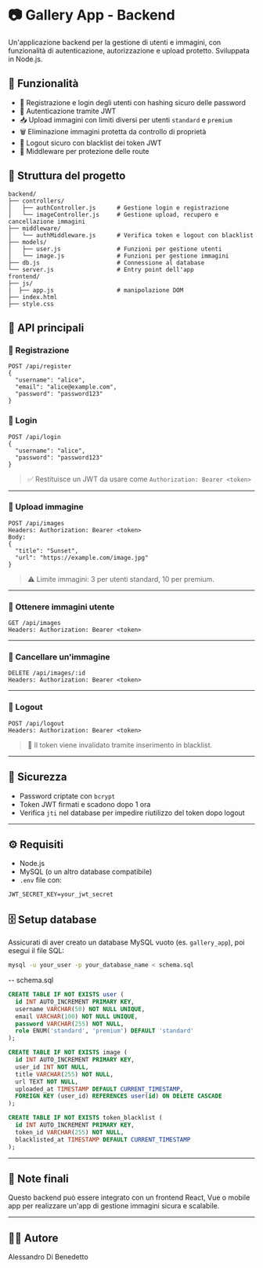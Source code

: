 # 📷 Gallery App - Backend

Un'applicazione backend per la gestione di utenti e immagini, con funzionalità di autenticazione, autorizzazione e upload protetto. Sviluppata in Node.js.

## 🚀 Funzionalità

- 🔐 Registrazione e login degli utenti con hashing sicuro delle password
- 🪪 Autenticazione tramite JWT
- 📥 Upload immagini con limiti diversi per utenti `standard` e `premium`
- 🗑 Eliminazione immagini protetta da controllo di proprietà
- 🧾 Logout sicuro con blacklist dei token JWT
- 🔐 Middleware per protezione delle route

## 📂 Struttura del progetto

```
backend/
├── controllers/
│   ├── authController.js      # Gestione login e registrazione
│   └── imageController.js     # Gestione upload, recupero e cancellazione immagini
├── middleware/
│   └── authMiddleware.js      # Verifica token e logout con blacklist
├── models/
│   ├── user.js                # Funzioni per gestione utenti
│   └── image.js               # Funzioni per gestione immagini
├── db.js                      # Connessione al database
└── server.js                  # Entry point dell'app
frontend/
├── js/
|  ├── app.js                  # manipolazione DOM
├── index.html
├── style.css
```

## 🧪 API principali

### 🔸 Registrazione

```http
POST /api/register
{
  "username": "alice",
  "email": "alice@example.com",
  "password": "password123"
}
```

### 🔸 Login

```http
POST /api/login
{
  "username": "alice",
  "password": "password123"
}
```

> ✅ Restituisce un JWT da usare come `Authorization: Bearer <token>`

---

### 🔸 Upload immagine

```http
POST /api/images
Headers: Authorization: Bearer <token>
Body:
{
  "title": "Sunset",
  "url": "https://example.com/image.jpg"
}
```

> ⚠️ Limite immagini: 3 per utenti standard, 10 per premium.

---

### 🔸 Ottenere immagini utente

```http
GET /api/images
Headers: Authorization: Bearer <token>
```

---

### 🔸 Cancellare un'immagine

```http
DELETE /api/images/:id
Headers: Authorization: Bearer <token>
```

---

### 🔸 Logout

```http
POST /api/logout
Headers: Authorization: Bearer <token>
```

> 🚫 Il token viene invalidato tramite inserimento in blacklist.

---

## 🔐 Sicurezza

- Password criptate con `bcrypt`
- Token JWT firmati e scadono dopo 1 ora
- Verifica `jti` nel database per impedire riutilizzo del token dopo logout

---

## ⚙️ Requisiti

- Node.js
- MySQL (o un altro database compatibile)
- `.env` file con:

```
JWT_SECRET_KEY=your_jwt_secret
```

## 🗄 Setup database

Assicurati di aver creato un database MySQL vuoto (es. `gallery_app`), poi esegui il file SQL:

```bash
mysql -u your_user -p your_database_name < schema.sql
```
-- schema.sql

```sql
CREATE TABLE IF NOT EXISTS user (
  id INT AUTO_INCREMENT PRIMARY KEY,
  username VARCHAR(50) NOT NULL UNIQUE,
  email VARCHAR(100) NOT NULL UNIQUE,
  password VARCHAR(255) NOT NULL,
  role ENUM('standard', 'premium') DEFAULT 'standard'
);

CREATE TABLE IF NOT EXISTS image (
  id INT AUTO_INCREMENT PRIMARY KEY,
  user_id INT NOT NULL,
  title VARCHAR(255) NOT NULL,
  url TEXT NOT NULL,
  uploaded_at TIMESTAMP DEFAULT CURRENT_TIMESTAMP,
  FOREIGN KEY (user_id) REFERENCES user(id) ON DELETE CASCADE
);

CREATE TABLE IF NOT EXISTS token_blacklist (
  id INT AUTO_INCREMENT PRIMARY KEY,
  token_id VARCHAR(255) NOT NULL,
  blacklisted_at TIMESTAMP DEFAULT CURRENT_TIMESTAMP
);
```

---

## 📌 Note finali

Questo backend può essere integrato con un frontend React, Vue o mobile app per realizzare un'app di gestione immagini sicura e scalabile.

---

## 🧑‍💻 Autore

Alessandro Di Benedetto
